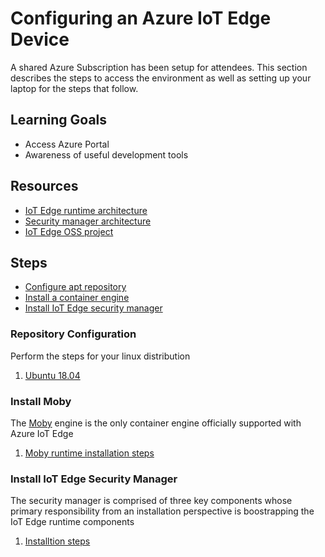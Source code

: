 # Configuring an Azure IoT Edge Device
A shared Azure Subscription has been setup for attendees. This section describes the steps to access the environment as well as setting up your laptop for the steps that follow.

## Learning Goals
* Access Azure Portal
* Awareness of useful development tools

## Resources
* [IoT Edge runtime architecture](https://docs.microsoft.com/en-us/azure/iot-edge/iot-edge-runtime)
* [Security manager architecture](https://docs.microsoft.com/en-us/azure/iot-edge/iot-edge-security-manager)
* [IoT Edge OSS project](https://github.com/Azure/iotedge)

## Steps
* [Configure apt repository](#repository-configuration)
* [Install a container engine](#install-moby)
* [Install IoT Edge security manager](#install-iot-edge-security-manager)

### Repository Configuration
Perform the steps for your linux distribution
1. [Ubuntu 18.04](https://docs.microsoft.com/en-us/azure/iot-edge/how-to-install-iot-edge?tabs=linux#prerequisites)

### Install Moby
The [Moby](https://mobyproject.org/) engine is the only container engine officially supported with Azure IoT Edge
1. [Moby runtime installation steps](https://docs.microsoft.com/en-us/azure/iot-edge/how-to-install-iot-edge?tabs=linux#install-a-container-engine) 

### Install IoT Edge Security Manager
The security manager is comprised of three key components whose primary responsibility from an installation perspective is boostrapping the IoT Edge runtime components
1. [Installtion steps](https://docs.microsoft.com/en-us/azure/iot-edge/how-to-install-iot-edge?tabs=linux#install-the-iot-edge-security-daemon)
